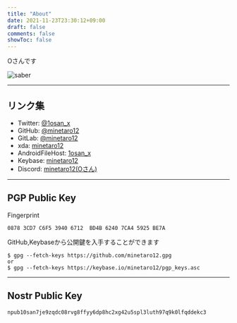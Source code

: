 ```yaml
---
title: "About"
date: 2021-11-23T23:30:12+09:00
draft: false
comments: false
showToc: false
---
```


Oさんです

![saber](/img/saber.png)

---

## リンク集

- Twitter: [@1osan_x](https://twitter.com/1osan_x)
- GitHub: [@minetaro12](https://github.com/minetaro12)
- GitLab: [@minetaro12](https://gitlab.com/minetaro12)
- xda: [minetaro12](https://forum.xda-developers.com/m/minetaro12.11216215/)
- AndroidFileHost: [1osan_x](https://androidfilehost.com/?w=profile&uid=17248734326145681057)
- Keybase: [minetaro12](https://keybase.io/minetaro12)
- Discord: [minetaro12(Oさん)](https://discord.com/users/398120671168954381)

---

## PGP Public Key

Fingerprint
```
0878 3CD7 C6F5 3940 6712  BD4B 6240 7CA4 5925 BE7A
```

GitHub,Keybaseから公開鍵を入手することができます
```
$ gpg --fetch-keys https://github.com/minetaro12.gpg
or
$ gpg --fetch-keys https://keybase.io/minetaro12/pgp_keys.asc
```

---

## Nostr Public Key
```
npub10san7je9zqdc08rvg8ffyy6dp8hc2xg42u5spl3luth97q9k0lfqddekc3
```